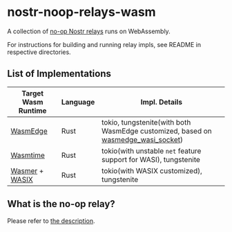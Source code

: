 # nostr-noop-relays-wasm
A collection of [no-op Nostr relays](https://github.com/akiomik/nostr-noop-relays?tab=readme-ov-file) runs on WebAssembly.

For instructions for building and running relay impls, see README in respective directories.

## List of Implementations

| Target Wasm Runtime | Language | Impl. Details |
|--|--|--|
| [WasmEdge](https://wasmedge.org/docs/) | Rust | tokio, tungstenite(with both WasmEdge customized, based on [wasmedge_wasi_socket](https://github.com/second-state/wasmedge_wasi_socket)) |
| [Wasmtime]() | Rust  | tokio(with unstable `net` feature support for WASI), tungstenite |
| [Wasmer](https://wasmer.io/) + [WASIX](https://wasix.org/) | Rust | tokio(with WASIX customized), tungstenite |


## What is the no-op relay?
Please refer to [the description](https://github.com/akiomik/nostr-noop-relays?tab=readme-ov-file#what-is-the-noop-relay).
